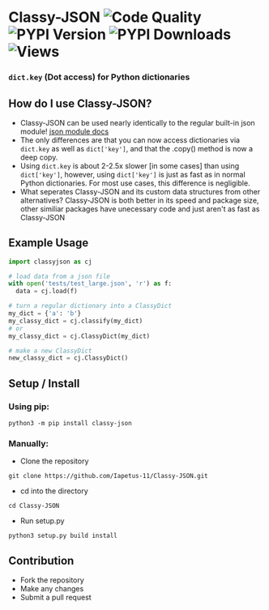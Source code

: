 # Classy-JSON ![Code Quality](https://www.codefactor.io/repository/github/iapetus-11/classy-json/badge) ![PYPI Version](https://img.shields.io/pypi/v/classy-json.svg?color=0FAE6E) ![PYPI Downloads](https://img.shields.io/pypi/dw/classy-json?color=0FAE6E) ![Views](https://api.ghprofile.me/view?username=iapetus-11.classy-json&color=0FAE6E&label=views&style=flat)
### `dict.key` (Dot access) for Python dictionaries

## How do I use Classy-JSON?
* Classy-JSON can be used nearly identically to the regular built-in json module! [json module docs](https://docs.python.org/3/library/json.html)
* The only differences are that you can now access dictionaries via `dict.key` as well as `dict['key']`, and that the .copy() method is now a deep copy.
* Using `dict.key` is about 2-2.5x slower \[in some cases\] than using `dict['key']`, however, using `dict['key']` is just as fast as in normal Python dictionaries. For most use cases, this difference is negligible.
* What seperates Classy-JSON and its custom data structures from other alternatives? Classy-JSON is both better in its speed and package size, other similiar packages have unecessary code and just aren't as fast as Classy-JSON

## Example Usage
```py
import classyjson as cj

# load data from a json file
with open('tests/test_large.json', 'r') as f:
  data = cj.load(f)

# turn a regular dictionary into a ClassyDict
my_dict = {'a': 'b'}
my_classy_dict = cj.classify(my_dict)
# or
my_classy_dict = cj.ClassyDict(my_dict)

# make a new ClassyDict
new_classy_dict = cj.ClassyDict()
```

## Setup / Install
### Using pip:
```
python3 -m pip install classy-json
```
### Manually:
* Clone the repository
```
git clone https://github.com/Iapetus-11/Classy-JSON.git
```
* cd into the directory
```
cd Classy-JSON
```
* Run setup.py
```
python3 setup.py build install
```

## Contribution
* Fork the repository
* Make any changes
* Submit a pull request
